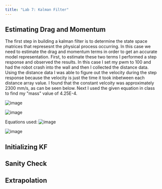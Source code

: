 ```yaml
---
title: "Lab 7: Kalman Filter"
---
```


## Estimating Drag and Momentum

The first step in building a kalman filter is to determine the state space matrices that represesnt the physical process occurring. In this case we need to estimate the drag and momentum terms in order to get an accurate model representation. First, to estimate these two terms I performed a step response and observed the results. In this case I set my pwm to 100 and had the robot crash into the wall and then I collected the distance data. Using the distance data I was able to figure out the velocity during the step response because the velocity is just the time it took inbetween each distance array value. I found that the constant velcoity was approximately 2300 mm/s, as can be seen below. Next I used the given equation in class to find my "mass" value of 4.25E-4. 


![image](https://user-images.githubusercontent.com/123790450/228410750-0de1a454-4d8e-4a01-9336-769d0f753831.png)

![image](https://user-images.githubusercontent.com/123790450/228410770-16e0962c-8d66-44ad-9628-d43cda556326.png)

Equations used:
![image](https://user-images.githubusercontent.com/123790450/228410946-5a6f8e27-c7fa-4a4c-a542-ba0b901c8882.png)

![image](https://user-images.githubusercontent.com/123790450/228410979-93c5cd06-c87e-463a-876d-3a9e3e342104.png)



## Initializing KF

## Sanity Check

## Extrapolation
